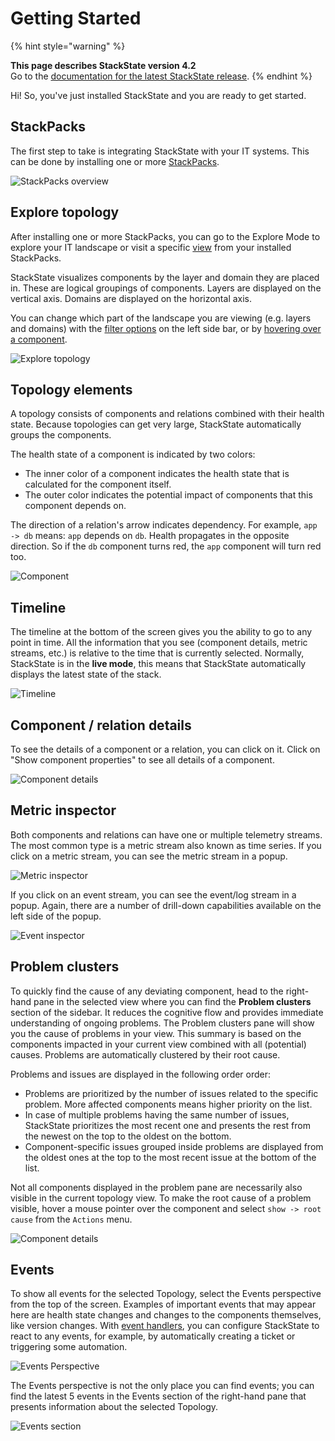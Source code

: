 # Getting Started

{% hint style="warning" %}

**This page describes StackState version 4.2**<br />Go to the [documentation for the latest StackState release](https://docs.stackstate.com/).
{% endhint %}

Hi! So, you've just installed StackState and you are ready to get started.

## StackPacks

The first step to take is integrating StackState with your IT systems. This can be done by installing one or more [StackPacks](/stackpacks/about-stackpacks.md).

![StackPacks overview](../../.gitbook/assets/v42_01_stackpacks.png)

## Explore topology

After installing one or more StackPacks, you can go to the Explore Mode to explore your IT landscape or visit a specific [view](../views/) from your installed StackPacks.

StackState visualizes components by the layer and domain they are placed in. These are logical groupings of components. Layers are displayed on the vertical axis. Domains are displayed on the horizontal axis.

You can change which part of the landscape you are viewing \(e.g. layers and domains\) with the [filter options](../views/filters.md) on the left side bar, or by [hovering over a component](../views/topology-perspective.md#interactive-navigation).

![Explore topology](../../.gitbook/assets/v42_02_topology.png)

## Topology elements

A topology consists of components and relations combined with their health state. Because topologies can get very large, StackState automatically groups the components.

The health state of a component is indicated by two colors:

* The inner color of a component indicates the health state that is calculated for the component itself.
* The outer color indicates the potential impact of components that this component depends on.

The direction of a relation's arrow indicates dependency. For example, `app -> db` means: `app` depends on `db`. Health propagates in the opposite direction. So if the `db` component turns red, the `app` component will turn red too.

![Component](../../.gitbook/assets/021_topology_elements.png)

## Timeline

The timeline at the bottom of the screen gives you the ability to go to any point in time. All the information that you see \(component details, metric streams, etc.\) is relative to the time that is currently selected. Normally, StackState is in the **live mode**, this means that StackState automatically displays the latest state of the stack.

![Timeline](../../.gitbook/assets/v42_06_timeline.png)

## Component / relation details

To see the details of a component or a relation, you can click on it. Click on "Show component properties" to see all details of a component.

![Component details](../../.gitbook/assets/v42_03_component_details.png)

## Metric inspector

Both components and relations can have one or multiple telemetry streams. The most common type is a metric stream also known as time series. If you click on a metric stream, you can see the metric stream in a popup.

![Metric inspector](../../.gitbook/assets/031_component_details_inspect_metric_stream.png)

If you click on an event stream, you can see the event/log stream in a popup. Again, there are a number of drill-down capabilities available on the left side of the popup.

![Event inspector](../../.gitbook/assets/032_component_details_inspect_event_stream.png)

## Problem clusters

To quickly find the cause of any deviating component, head to the right-hand pane in the selected view where you can find the **Problem clusters** section of the sidebar. It reduces the cognitive flow and provides immediate understanding of ongoing problems. The Problem clusters pane will show you the cause of problems in your view. This summary is based on the components impacted in your current view combined with all \(potential\) causes. Problems are automatically clustered by their root cause.

Problems and issues are displayed in the following order order:

* Problems are prioritized by the number of issues related to the specific problem. More affected components means higher priority on the list.
* In case of multiple problems having the same number of issues, StackState prioritizes the most recent one and presents the rest from the newest on the top to the oldest on the bottom.
* Component-specific issues grouped inside problems are displayed from the oldest ones at the top to the most recent issue at the bottom of the list.

Not all components displayed in the problem pane are necessarily also visible in the current topology view. To make the root cause of a problem visible, hover a mouse pointer over the component and select `show -> root cause` from the `Actions` menu.

![Component details](../../.gitbook/assets/v42_04_problem_summary.png)

## Events

To show all events for the selected Topology, select the Events perspective from the top of the screen. Examples of important events that may appear here are health state changes and changes to the components themselves, like version changes. With [event handlers](../health-state-and-event-notifications/send-event-notifications.md), you can configure StackState to react to any events, for example, by automatically creating a ticket or triggering some automation.

![Events Perspective](../../.gitbook/assets/v42_events-perspective.png)

The Events perspective is not the only place you can find events; you can find the latest 5 events in the Events section of the right-hand pane that presents information about the selected Topology.

![Events section](../../.gitbook/assets/v42_events-section.png)

